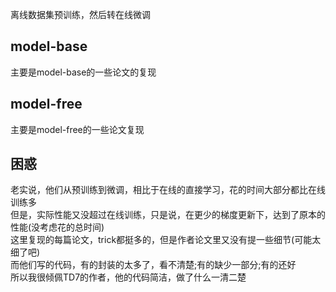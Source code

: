 离线数据集预训练，然后转在线微调


## model-base
主要是model-base的一些论文的复现  



## model-free
主要是model-free的一些论文复现  





## 困惑
老实说，他们从预训练到微调，相比于在线的直接学习，花的时间大部分都比在线训练多  
但是，实际性能又没超过在线训练，只是说，在更少的梯度更新下，达到了原本的性能(没考虑花的总时间)  
这里复现的每篇论文，trick都挺多的，但是作者论文里又没有提一些细节(可能太细了吧)  
而他们写的代码，有的封装的太多了，看不清楚;有的缺少一部分;有的还好  
所以我很倾佩TD7的作者，他的代码简洁，做了什么一清二楚  

